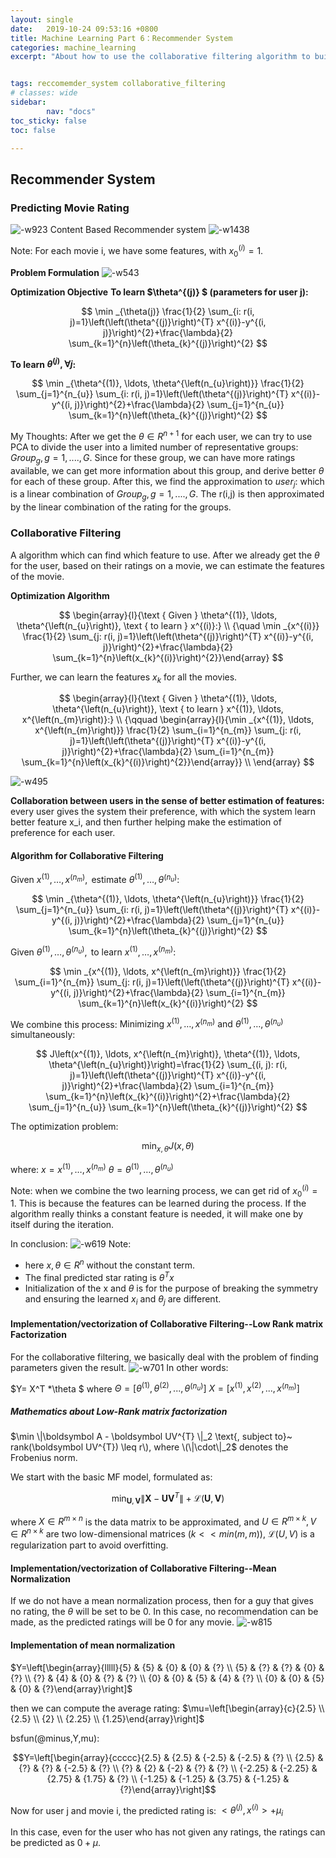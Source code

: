 ```yaml
---
layout: single
date:   2019-10-24 09:53:16 +0800
title: Machine Learning Part 6：Recommender System
categories: machine_learning
excerpt: "About how to use the collaborative filtering algorithm to build a recommemder system."


tags: reccomemder_system collaborative_filtering
# classes: wide
sidebar:
        nav: "docs"
toc_sticky: false
toc: false

---
```



## Recommender System
### Predicting Movie Rating
![-w923](/media/15718172032236/15719679748913.jpg)
Content Based Recommender system
![-w1438](/media/15718172032236/15719919502453.jpg)

Note: For each movie i, we have some features, with $x^{(i)}_0=1$.

**Problem Formulation**
![-w543](/media/15718172032236/15719922485281.jpg)

**Optimization Objective**
**To learn $\theta^{(j)} $ (parameters for user j):**

$$
\min _{\theta(j)} \frac{1}{2} \sum_{i: r(i, j)=1}\left(\left(\theta^{(j)}\right)^{T} x^{(i)}-y^{(i, j)}\right)^{2}+\frac{\lambda}{2} \sum_{k=1}^{n}\left(\theta_{k}^{(j)}\right)^{2}
$$

**To learn $\theta^{(j)}, \forall j$:**

$$
\min _{\theta^{(1)}, \ldots, \theta^{\left(n_{u}\right)}} \frac{1}{2} \sum_{j=1}^{n_{u}} \sum_{i: r(i, j)=1}\left(\left(\theta^{(j)}\right)^{T} x^{(i)}-y^{(i, j)}\right)^{2}+\frac{\lambda}{2} \sum_{j=1}^{n_{u}} \sum_{k=1}^{n}\left(\theta_{k}^{(j)}\right)^{2}
$$


My Thoughts:
After we get the $\theta \in R^{n+1}$ for each user, we can try to use PCA to divide the user into a limited number of representative groups: $Group_g,g=1,....,G$.
Since for these group, we can have more ratings available, we can get more information about this group, and derive better $\theta$ for each of these group.
After this, we find the approximation to $user_j$: which is a linear combination of $Group_g,g=1,....,G$.
The r(i,j) is then approximated by the linear combination of the rating for the groups.


### Collaborative Filtering
A algorithm which can find which feature to use.
After we already get the $\theta$ for the user, based on their ratings on a movie, we can estimate the features of the movie.

**Optimization Algorithm**

$$
\begin{array}{l}{\text { Given } \theta^{(1)}, \ldots, \theta^{\left(n_{u}\right)}, \text { to learn } x^{(i)}:} \\ {\quad \min _{x^{(i)}} \frac{1}{2} \sum_{j: r(i, j)=1}\left(\left(\theta^{(j)}\right)^{T} x^{(i)}-y^{(i, j)}\right)^{2}+\frac{\lambda}{2} \sum_{k=1}^{n}\left(x_{k}^{(i)}\right)^{2}}\end{array}
$$


Further, we can learn the features $x_{k}$ for all the movies.

$$
\begin{array}{l}{\text { Given } \theta^{(1)}, \ldots, \theta^{\left(n_{u}\right)}, \text { to learn } x^{(1)}, \ldots, x^{\left(n_{m}\right)}:} \\ {\qquad \begin{array}{l}{\min _{x^{(1)}, \ldots, x^{\left(n_{m}\right)}} \frac{1}{2} \sum_{i=1}^{n_{m}} \sum_{j: r(i, j)=1}\left(\left(\theta^{(j)}\right)^{T} x^{(i)}-y^{(i, j)}\right)^{2}+\frac{\lambda}{2} \sum_{i=1}^{n_{m}} \sum_{k=1}^{n}\left(x_{k}^{(i)}\right)^{2}}\end{array}} \\ \end{array}
$$

![-w495](/media/15718172032236/15719956163624.jpg)

**Collaboration between users in the sense of better estimation of features:** every user gives the system their preference, with which the system learn better feature x_i, and then further helping make the estimation of preference for each user.


#### Algorithm for Collaborative Filtering

$\text { Given } x^{(1)}, \ldots, x^{\left(n_{m}\right)}, \text { estimate } \theta^{(1)}, \ldots, \theta^{\left(n_{u}\right)}:$

$$
\min _{\theta^{(1)}, \ldots, \theta^{\left(n_{u}\right)}} \frac{1}{2} \sum_{j=1}^{n_{u}} \sum_{i: r(i, j)=1}\left(\left(\theta^{(j)}\right)^{T} x^{(i)}-y^{(i, j)}\right)^{2}+\frac{\lambda}{2} \sum_{j=1}^{n_{u}} \sum_{k=1}^{n}\left(\theta_{k}^{(j)}\right)^{2}
$$


${\text { Given } \theta^{(1)}, \ldots, \theta^{\left(n_{u}\right)}, \text { to learn } x^{(1)}, \ldots, x^{\left(n_{m}\right)}:}$

$$
\min _{x^{(1)}, \ldots, x^{\left(n_{m}\right)}} \frac{1}{2} \sum_{i=1}^{n_{m}} \sum_{j: r(i, j)=1}\left(\left(\theta^{(j)}\right)^{T} x^{(i)}-y^{(i, j)}\right)^{2}+\frac{\lambda}{2} \sum_{i=1}^{n_{m}} \sum_{k=1}^{n}\left(x_{k}^{(i)}\right)^{2}
$$



We combine this process:
$\text { Minimizing } x^{(1)}, \ldots, x^{\left(n_{m}\right)} \text { and } \theta^{(1)}, \ldots, \theta^{\left(n_{u}\right)} \text { simultaneously: }$


$$
J\left(x^{(1)}, \ldots, x^{\left(n_{m}\right)}, \theta^{(1)}, \ldots, \theta^{\left(n_{u}\right)}\right)=\frac{1}{2} \sum_{(i, j): r(i, j)=1}\left(\left(\theta^{(j)}\right)^{T} x^{(i)}-y^{(i, j)}\right)^{2}+\frac{\lambda}{2} \sum_{i=1}^{n_{m}} \sum_{k=1}^{n}\left(x_{k}^{(i)}\right)^{2}+\frac{\lambda}{2} \sum_{j=1}^{n_{u}} \sum_{k=1}^{n}\left(\theta_{k}^{(j)}\right)^{2}
$$


The optimization problem:

$$
\min_{x,\theta} J(x,\theta)
$$

where:
$x=x^{(1)}, \ldots, x^{\left(n_{m}\right)}$
$\theta=\theta^{(1)}, \ldots, \theta^{\left(n_{u}\right)}$

Note: when we combine the two learning process, we can get rid of $x^{(i)}_0=1$. This is because the features can be learned during the process. If the algorithm really thinks a constant feature is needed, it will make one by itself during the iteration.

In conclusion:
![-w619](/media/15718172032236/15719970299401.jpg)
Note:
* here $x,\theta \in R^n$ without the constant term.
* The final predicted star rating is $\theta^T x$
* Initialization of the x and $\theta$ is for the purpose of breaking the symmetry and ensuring the learned $x_i$ and $\theta_j$ are different.

#### Implementation/vectorization of Collaborative Filtering--Low Rank matrix Factorization
For the collaborative filtering, we basically deal with the problem of finding parameters given the result.
![-w701](/media/15718172032236/15720756142253.jpg)
In other words:

$Y= X^T *\theta $
where
$\Theta=[{\theta^{(1)}},\theta^{(2)},...,\theta^{(n_u)}]$
$X=[{x^{(1)}},x^{(2)},...,x^{(n_m)}]$

##### Mathematics about Low-Rank matrix factorization
$\min \|\boldsymbol A - \boldsymbol UV^{T} \|_2 \text{,   subject to}~  rank(\boldsymbol UV^{T}) \leq r\), where \(\|\cdot\|_2$ denotes the Frobenius norm.

We start with the basic MF model, formulated as:

$$
\min _{\mathbf{U}, \mathbf{V}}\left\|\mathbf{X}-\mathbf{U} \mathbf{V}^{T}\right\|+\mathcal{L}(\mathbf{U}, \mathbf{V})
$$

where $X\in R^{m\times n}$ is the data matrix to be approximated, and $U\in R^{m\times k},V\in R^{n\times k}$ are two low-dimensional matrices ($k<<min(m,m)$), $\mathcal{L}(U,V)$ is a regularization part to avoid overfitting.

#### Implementation/vectorization of Collaborative Filtering--Mean Normalization

If we do not have a mean normalization process, then for a guy that gives no rating, the $\theta$ will be set to be 0. In this case, no recommendation can be made, as the predicted ratings will be 0 for any movie.
![-w815](/media/15718172032236/15720780158815.jpg)

#### Implementation of mean normalization
$Y=\left[\begin{array}{lllll}{5} & {5} & {0} & {0} & {?} \\ {5} & {?} & {?} & {0} & {?} \\ {?} & {4} & {0} & {?} & {?} \\ {0} & {0} & {5} & {4} & {?} \\ {0} & {0} & {5} & {0} & {?}\end{array}\right]$

then we can compute the average rating:
$\mu=\left[\begin{array}{c}{2.5} \\ {2.5} \\ {2} \\ {2.25} \\ {1.25}\end{array}\right]$

bsfun(@minus,Y,mu):

$$Y=\left[\begin{array}{ccccc}{2.5} & {2.5} & {-2.5} & {-2.5} & {?} \\ {2.5} & {?} & {?} & {-2.5} & {?} \\ {?} & {2} & {-2} & {?} & {?} \\ {-2.25} & {-2.25} & {2.75} & {1.75} & {?} \\ {-1.25} & {-1.25} & {3.75} & {-1.25} & {?}\end{array}\right]$$

Now for user j and movie i, the predicted rating is:
$<\theta^{(j)},x^{(i)} >+\mu_i$

In this case, even for the user who has not given any ratings, the ratings can be predicted as $0+\mu$.
